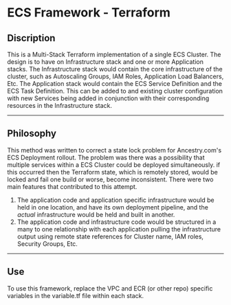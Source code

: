 # ECS Framework - Terraform

## Discription

This is a Multi-Stack Terraform implementation of a single ECS Cluster. The design is to have on Infrastructure stack and one or more Application stacks. The Infrastructure stack would contain the core infrastructure of the cluster, such as Autoscaling Groups, IAM Roles, Application Load Balancers, Etc. The Application stack would contain the ECS Service Definition and the ECS Task Definition. This can be added to and existing cluster configuration with new Services being added in conjunction with their corresponding resources in the Infrastructure stack. 

------
## Philosophy

This method was written to correct a state lock problem for Ancestry.com's ECS
Deployment rollout. The problem was there was a possibility that multiple services within
a ECS Cluster could be deployed simultaneously. if this occurred then the Terraform state, which is remotely stored, would be locked and fail one build or worse, become inconsistent.   There were two main features that contributed to this attempt.
1. The application code and application specific infrastructure would be held in one location, and have its own deployment pipeline, and the *actual* infrastructure would be held and built in another.
2. The application code and infrastructure code would be structured in a many to one relationship with each application pulling the infrastructure output using remote state references for Cluster name, IAM roles, Security Groups, Etc.

------
## Use

To use this framework, replace the VPC and ECR (or other repo) specific variables in the variable.tf file within each stack.
